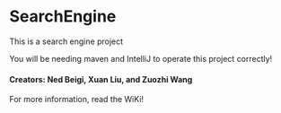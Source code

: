 # SearchEngine
This is a search engine project

You will be needing maven and IntelliJ to operate this project correctly!

#### Creators: Ned Beigi, Xuan Liu, and Zuozhi Wang

For more information, read the WiKi!
